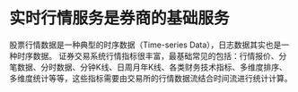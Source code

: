# 实时行情服务是券商的基础服务
股票行情数据是一种典型的时序数据（Time-series Data），日志数据其实也是一种时序数据。
证券交易系统行情指标很丰富，最基础常见的包括：行情报价、分笔数据、分时数据、分钟K线、日周月年K线、各类财务技术指标、多维度排序、多维度统计等等，这些指标需要由交易所的行情数据流结合时间流进行统计计算。


